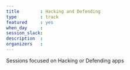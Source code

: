 ```yaml
---
title        : Hacking and Defending
type         : track
featured     : yes
when_day     :
session_slack:
description  :
organizers   :
---
```


Sessions focused on Hacking or Defending apps

